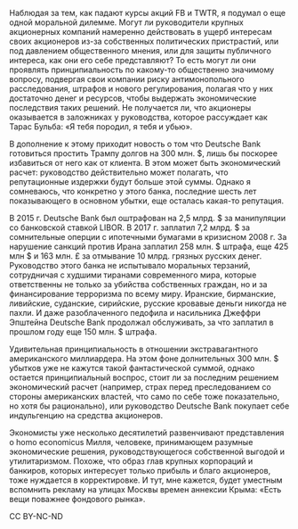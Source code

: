 Наблюдая за тем, как падают курсы акций FB и TWTR, я подумал о еще одной моральной дилемме. Могут ли руководители крупных акционерных компаний намеренно действовать в ущерб интересам своих акционеров из-за собственных политических пристрастий, или под давлением общественного мнения, или для защиты публичного интереса, как они его себе представляют? То есть могут ли они проявлять принципиальность по какому-то общественно значимому вопросу, подвергая свои компании риску антимонопольного расследования, штрафов и нового регулирования, полагая что у них достаточно денег и ресурсов, чтобы выдержать экономические последствия таких решений. Не получается ли, что акционеры оказывается в заложниках у руководства, которое рассуждает как Тарас Бульба: «Я тебя породил, я тебя и убью».

В дополнение к этому приходит новость о том что Deutsche Bank готовиться простить Трампу долгов на 300 млн. $, лишь бы поскорее избавиться от него как от клиента. В этом может быть экономический расчет: руководство действительно может полагать, что репутационные издержки будут больше этой суммы. Однако я сомневаюсь, что конкретно у этого банка, последние шесть лет показывающего в основном убытки, еще осталась какая-то репутация.

В 2015 г. Deutsche Bank был оштрафован на 2,5 млрд. $ за манипуляции со банковской ставкой LIBOR. В 2017 г. заплатил 7,2 млрд. $ за сомнительные оперции с ипотечными бумагами в кризисном 2008 г. За нарушение санкций против Ирана заплатил 258 млн. $ штрафа, еще 425 млн $ и 163 млн. £ за отмывание 10 млрд. грязных русских денег. Руководство этого банка не испытывало моральных терзаний, сотрудничая с худшими тиранами современного мира, которые ответственны не только за убийства собственных граждан, но и за финансирование терроризма по всему миру. Иранские, бирманские, ливийские, суданские, сирийские, русские кровавые деньги никогда не пахли. И даже разоблаченного педофила и насильника Джеффри Эпштейна Deutsche Bank продолжал обслуживать, за что заплатил в прошлом году еще 150 млн. $ штрафа.

Удивительная принципиальность в отношении экстравагантного американского миллиардера. На этом фоне долнительных 300 млн. $ убытков уже не кажутся такой фантастической суммой, однако остается принципиальный воспрос, стоит ли за последним решением экономический расчет (например, страх перед преследованием со стороны американских властей, что само по себе тоже показательно, но хотя бы рационально), или руководство Deutsche Bank покупает себе индульгенцию на средства акционеров.

Экономисты уже несколько десятилетий развенчивают представления о homo economicus Милля, человеке, принимающем разумные экономические решения, руководствующегося собственной выгодой и утилитаризмом. Похоже, что образ глав крупных корпораций и банкиров, которых интересует только прибыль и благо акционеров, тоже нуждается в корректировке. И тут, мне кажется, будет уместным вспомнить рекламу на улицах Москвы времен аннексии Крыма: «Есть вещи поважнее фондового рынка».

CC BY-NC-ND